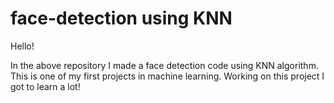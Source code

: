 # face-detection using KNN
Hello!

In the above repository I made a face detection code using KNN algorithm. This is one of my first projects in machine learning. Working on this project I got to learn a lot!
